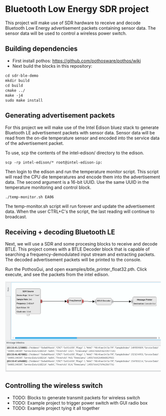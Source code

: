 # Bluetooth Low Energy SDR project

This project will make use of SDR hardware to receive and decode
Bluetooth Low Energy advertisement packets containing sensor data.
The sensor data will be used to control a wireless power switch.

## Building dependencies

* First install pothos: https://github.com/pothosware/pothos/wiki
* Next build the blocks in this repository:

```
cd sdr-ble-demo
mkdir build
cd build
cmake ../
make -j4
sudo make install
```

## Generating advertisement packets

For this project we will make use of the Intel Edison bluez stack
to generate Bluetooth LE advertisement packets with sensor data.
Sensor data will be read from the on-die temperature sensor
and encoded into the service data of the advertisement packet.

To use, scp the contents of the intel-edison/ directory to the edison.

```
scp -rp intel-edison/* root@intel-edison-ip:
```

Then login to the edison and run the temperature monitor script.
This script will read the CPU die temperatures and encode them
into the advertisement data. The second argument is a 16-bit UUID.
Use the same UUID in the temperature monitoring and control block.

```
./temp-monitor.sh EA06
```

The temp-monitor.sh script will run forever and update the advertisement data.
When the user CTRL+C's the script, the last reading will continue to broadcast.

## Receiving + decoding Bluetooth LE

Next, we will use a SDR and some procesing blocks to receive and decode BTLE.
This project comes with a BTLE Decoder block that is capable of
searching a frequency-demodulated input stream and extracting packets.
The decoded advertisement packets will be printed to the console.

Run the PothosGui, and open examples/btle_printer_float32.pth.
Click execute, and see the packets from the intel edison.

![Screenshot](https://raw.githubusercontent.com/DesignSparkrs/sdr-ble-demo/master/references/screenshots/btle_printer.png)

## Controlling the wireless switch

* TODO: Blocks to generate transmit packets for wireless switch
* TODO: Example project to trigger power switch with GUI radio box
* TODO: Example project tying it all together
